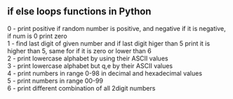 ## if else loops functions in Python <br />
0 - print positive if random number is positive, and negative if it is negative, if num is 0 print zero <br />
1 - find last digit of given number and if last digit higer than 5 print it is higher than 5, same for if it is zero or lower than 6 <br />
2 - print lowercase alphabet by using their ASCII values <br />
3 - print lowercase alphabet but q,e by their ASCII values <br />
4 - print numbers in range 0-98 in decimal and hexadecimal values <br />
5 - print numbers in range 00-99 <br />
6 - print different combination of all 2digit numbers <br />
